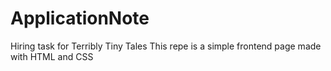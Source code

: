 # ApplicationNote
Hiring task for Terribly Tiny Tales
This repe is a simple frontend page made with HTML and CSS
